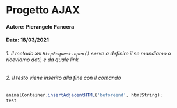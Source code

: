 # Progetto AJAX
#### Autore: Pierangelo Pancera
#### Data: 18/03/2021

###### 1. Il metodo  `XMLHttpRequest.open()` serve a definire il se mandiamo o riceviamo dati, e da quale link
###### 2. Il testo viene inserito alla fine con il comando 
```javascript
animalContainer.insertAdjacentHTML('beforeend', htmlString);
test
```
